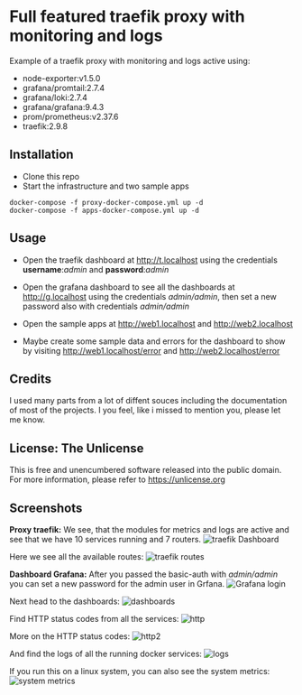 # Full featured traefik proxy with monitoring and logs

Example of a traefik proxy with monitoring and logs active using:

- node-exporter:v1.5.0
- grafana/promtail:2.7.4
- grafana/loki:2.7.4
- grafana/grafana:9.4.3
- prom/prometheus:v2.37.6
- traefik:2.9.8

## Installation

- Clone this repo
- Start the infrastructure and two sample apps

```shell
docker-compose -f proxy-docker-compose.yml up -d
docker-compose -f apps-docker-compose.yml up -d
```

## Usage

- Open the traefik dashboard at <http://t.localhost> using the credentials **username**:*admin* and **password**:*admin*

- Open the grafana dashboard to see all the dashboards at <http://g.localhost> using the credentials *admin/admin*, then set a new password also with credentials *admin/admin*

- Open the sample apps at <http://web1.localhost> and <http://web2.localhost>
- Maybe create some sample data and errors for the dashboard to show by visiting <http://web1.localhost/error> and <http://web2.localhost/error>

## Credits

I used many parts from a lot of diffent souces including the documentation of most of the projects. I you feel, like i missed to mention you, please let me know.

## License: The Unlicense

This is free and unencumbered software released into the public domain.
For more information, please refer to <https://unlicense.org>

## Screenshots

**Proxy traefik:**
We see, that the modules for metrics and logs are active and see that we have 10 services running and 7 routers.
![traefik Dashboard](./readme_screenshots/screenshot_traefik.png)

Here we see all the available routes:
![traefik routes](./readme_screenshots/screenshot_traefik2.png)

**Dashboard Grafana:**
After you passed the basic-auth with *admin/admin* you can set a new password for the admin user in Grfana.
![Grafana login](./readme_screenshots/screenshot_grafana_login.png)

Next head to the dashboards:
![dashboards](./readme_screenshots/screenshot_grafana2.png)

Find HTTP status codes from all the services:
![http](./readme_screenshots/screenshot_grafana3.png)

More on the HTTP status codes:
![http2](./readme_screenshots/screenshot_grafana4.png)

And find the logs of all the running docker services:
![logs](./readme_screenshots/screenshot_grafana5.png)

If you run this on a linux system, you can also see the system metrics:
![system metrics](./readme_screenshots/screenshot_grafana_sys_linux.png)
